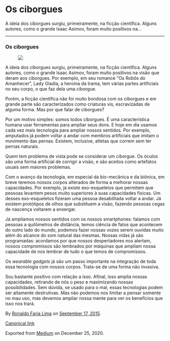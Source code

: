 Os ciborgues
============

A ideia dos ciborgues surgiu, primeiramente, na ficção científica.
Alguns autores, como o grande Isaac Asimov, foram muito positivos na…

------------------------------------------------------------------------

### Os ciborgues

<figure>
<img src="https://cdn-images-1.medium.com/max/800/1*l1xKg0Q6m4b3TCHLCd4aSw.png" class="graf-image" />
</figure>A ideia dos ciborgues surgiu, primeiramente, na ficção
científica. Alguns autores, como o grande Isaac Asimov, foram muito
positivos na visão que deram aos ciborgues. Por exemplo, em seu romance
"Os Robôs do Amanhecer", Lady Gladia, a heroína da trama, tem várias
partes artificiais no seu corpo, o que faz dela uma ciborgue.

Porém, a ficção científica não foi muito bondosa com os ciborgues e em
grande parte são caracterizados como criaturas vis, escravizadas de
alguma forma. Mas por que falar de ciborgues?

Por um motivo simples: somos todos ciborgues. É uma característica
humana usar ferramentas para ampliar seus dons. E hoje em dia usamos
cada vez mais tecnologia para ampliar nossos sentidos. Por exemplo,
amputados já podem voltar a andar com membros artificiais que imitam o
movimento das pernas. Existem, inclusive, atletas que correm sem ter
pernas naturais.

Quem tem problema de vista pode se considerar um ciborgue. Os óculos são
uma forma artificial de corrigir a visão, e são aceitos como artefatos
usuais sem maiores problemas.

Com o avanço da tecnologia, em especial da bio-mecânica e da biônica, em
breve teremos nossos corpos alterados de forma a melhorar nossas
capacidades. Por exemplo, já existe exo-esqueletos que permitem que
pessoas levantem pesos muito superiores à suas capacidades físicas. Um
desses exo-esqueletos fizeram uma pessoa desabilitada voltar a andar. Já
existem protótipos de olhos que substituem a visão, fazendo pessoas
cegas de nascença voltarem a enxergar.

Já ampliamos nossos sentidos com os nossos smartphones: falamos com
pessoas a quilômetros de distância, temos ciência de fatos que acontecem
do outro lado do mundo, podemos fazer nossas vozes serem ouvidas muito
além do alcance do som natural das mesmas. Nossas vidas já são
programadas: acordamos por que nossos despertadores nos alertam, nossos
compromissos são lembrados por máquinas que ampliam nossa capacidade de
nos lembrar de tudo o que temos de compromissos.

Os *wearable gadgets* já são um passo importante na integração de toda
essa tecnologia com nossos corpos. Trata-se de uma forma não invasiva.

Sou bastante positivo com relação a isso. Afinal, isso amplia nossas
capacidades, retirando de nós o peso e maximizando nossas
possibilidades. Sem dúvida, se usado para o mal, essas tecnologias podem
ser altamente destrutivas. Mas não podemos nos limitar a pensar somente
no mau uso, mas devemos ampliar nossa mente para ver os benefícios que
isso nos trará.

By
<a href="https://medium.com/@ronaldolima" class="p-author h-card">Ronaldo Faria Lima</a>
on [September 17, 2015](https://medium.com/p/7b2d28d56ea6).

<a href="https://medium.com/@ronaldolima/os-ciborgues-7b2d28d56ea6" class="p-canonical">Canonical link</a>

Exported from [Medium](https://medium.com) on December 25, 2020.
